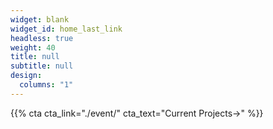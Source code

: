 ```yaml
---
widget: blank
widget_id: home_last_link
headless: true
weight: 40
title: null
subtitle: null
design:
  columns: "1"
---
```

{{% cta cta_link="./event/" cta_text="Current Projects→" %}}